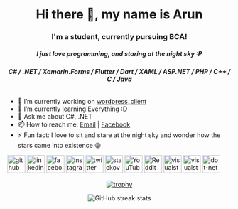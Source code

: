 <h1 align="center">Hi there 👋, my name is Arun</h1>
<h3 align="center">I'm a student, currently pursuing BCA!</h3>
<h5 align="center">I just love programming, and staring at the night sky :P</h5>

<h6 align="center"><b>C# / .NET / Xamarin.Forms / Flutter / Dart / XAML / ASP.NET / PHP / C++ / C / Java</b></h6>

- 🔭 I’m currently working on [wordpress_client](https://github.com/ArunPrakashG/wordpress_client) 
- 🌱 I’m currently learning Everything :D 
- 💬 Ask me about C#, .NET 
- 📫 How to reach me: [Email](mailto:arun.prakash.456789@gmail.com) | [Facebook](https://www.facebook.com/arunprakash.i/) 
- ⚡ Fun fact:  I love to sit and stare at the night sky and wonder how the stars came into existence 😁

[<img src='https://cdn.jsdelivr.net/npm/simple-icons@3.0.1/icons/github.svg' alt='github' height='40'>](https://github.com/ArunPrakashG)  [<img src='https://cdn.jsdelivr.net/npm/simple-icons@3.0.1/icons/linkedin.svg' alt='linkedin' height='40'>](https://www.linkedin.com/in/arun-prakash-baba10200/)  [<img src='https://cdn.jsdelivr.net/npm/simple-icons@3.0.1/icons/facebook.svg' alt='facebook' height='40'>](https://www.facebook.com/arunprakash.i)  [<img src='https://cdn.jsdelivr.net/npm/simple-icons@3.0.1/icons/instagram.svg' alt='instagram' height='40'>](https://www.instagram.com/iarun.prakash/)  [<img src='https://cdn.jsdelivr.net/npm/simple-icons@3.0.1/icons/twitter.svg' alt='twitter' height='40'>](https://twitter.com/_arunprakash_)  [<img src='https://cdn.jsdelivr.net/npm/simple-icons@3.0.1/icons/stackoverflow.svg' alt='stackoverflow' height='40'>](https://stackoverflow.com/users/10280431)  [<img src='https://cdn.jsdelivr.net/npm/simple-icons@3.0.1/icons/youtube.svg' alt='YouTube' height='40'>](https://www.youtube.com/channel/UCBRH9NGsZO3EA7kZ6ftx5rQ)  [<img src='https://cdn.jsdelivr.net/npm/simple-icons@3.0.1/icons/reddit.svg' alt='Reddit' height='40'>](https://www.reddit.com/user/SynergyFTW)  [<img src='https://cdn.jsdelivr.net/npm/simple-icons@3.0.1/icons/visualstudiocode.svg' alt='visualstudiocode' height='40'>](https://code.visualstudio.com/)  [<img src='https://cdn.jsdelivr.net/npm/simple-icons@3.0.1/icons/visualstudio.svg' alt='visualstudio' height='40'>](https://visualstudio.microsoft.com/)  [<img src='https://cdn.jsdelivr.net/npm/simple-icons@3.0.1/icons/dot-net.svg' alt='dot-net' height='40'>](https://dotnet.microsoft.com/)  

<div align="center">

[![trophy](https://github-profile-trophy.vercel.app/?username=ArunPrakashG)](https://github.com/ryo-ma/github-profile-trophy)

![GitHub streak stats](https://github-readme-streak-stats.herokuapp.com/?user=ArunPrakashG)  
</div>
